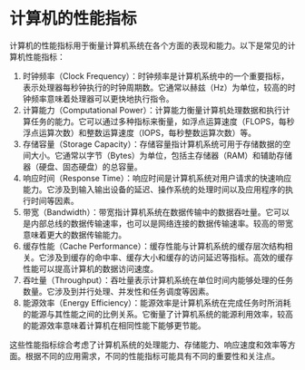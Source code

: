 # 计算机的性能指标

计算机的性能指标用于衡量计算机系统在各个方面的表现和能力。以下是常见的计算机性能指标：

1. 时钟频率（Clock Frequency）：时钟频率是计算机系统中的一个重要指标，表示处理器每秒钟执行的时钟周期数。它通常以赫兹（Hz）为单位，较高的时钟频率意味着处理器可以更快地执行指令。
2. 计算能力（Computational Power）：计算能力衡量计算机处理数据和执行计算任务的能力。它可以通过多种指标来衡量，如浮点运算速度（FLOPS，每秒浮点运算次数）和整数运算速度（IOPS，每秒整数运算次数）等。
3. 存储容量（Storage Capacity）：存储容量指计算机系统可用于存储数据的空间大小。它通常以字节（Bytes）为单位，包括主存储器（RAM）和辅助存储器（硬盘、固态硬盘）的总容量。
4. 响应时间（Response Time）：响应时间是计算机系统对用户请求的快速响应能力。它涉及到输入输出设备的延迟、操作系统的处理时间以及应用程序的执行时间等因素。
5. 带宽（Bandwidth）：带宽指计算机系统在数据传输中的数据吞吐量。它可以是内部总线的数据传输速率，也可以是网络连接的数据传输速率。较高的带宽意味着更大的数据传输能力。
6. 缓存性能（Cache Performance）：缓存性能与计算机系统的缓存层次结构相关。它涉及到缓存的命中率、缓存大小和缓存的访问延迟等指标。高效的缓存性能可以提高计算机的数据访问速度。
7. 吞吐量（Throughput）：吞吐量表示计算机系统在单位时间内能够处理的任务数量。它涉及到并行处理、并发性和任务调度等因素。
8. 能源效率（Energy Efficiency）：能源效率是计算机系统在完成任务时所消耗的能源与其性能之间的比例关系。它衡量了计算机系统的能源利用效率，较高的能源效率意味着计算机在相同性能下能够更节能。

这些性能指标综合考虑了计算机系统的处理能力、存储能力、响应速度和效率等方面。根据不同的应用需求，不同的性能指标可能具有不同的重要性和关注点。

